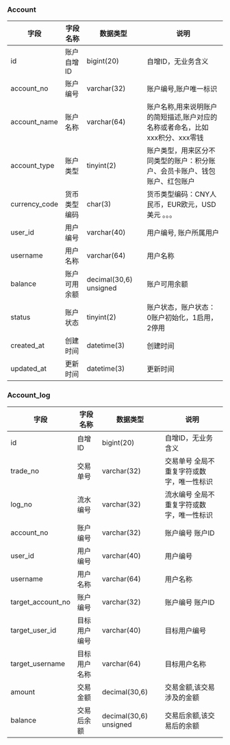 
### Account

| 字段          | 字段名称     | 数据类型 | 说明                                                         |
| ------------- | ------------------------------------------------------------ | ---------------------- | ------------------------------------------------------------ |
| id            | 账户自增ID                                                   | bigint(20)             | 自增ID，无业务含义                                               |
| account_no    | 账户编号                                        | varchar(32)            | 账户编号,账户唯一标识                                        |
| account_name  | 账户名称 | varchar(64)            | 账户名称,用来说明账户的简短描述,账户对应的名称或者命名，比如xxx积分、xxx零钱 |
| account_type  | 账户类型 | tinyint(2)             | 账户类型，用来区分不同类型的账户：积分账户、会员卡账户、钱包账户、红包账户 |
| currency_code | 货币类型编码             | char(3)                | 货币类型编码：CNY人民币，EUR欧元，USD美元 。。。             |
| user_id       | 用户编号                                       | varchar(40)            | 用户编号, 账户所属用户                                       |
| username      | 用户名称                                                     | varchar(64)            | 用户名称                                                     |
| balance       | 账户可用余额                                                 | decimal(30,6) unsigned | 账户可用余额                                                 |
| status        | 账户状态                | tinyint(2)             | 账户状态，账户状态：0账户初始化，1启用，2停用                |
| created_at    | 创建时间                                                     | datetime(3)            | 创建时间                                                     |
| updated_at    | 更新时间                                                     | datetime(3)            | 更新时间                                                     |

### Account_log

| 字段          | 字段名称     | 数据类型 | 说明                                                         |
| ------------- | ------------------------------------------------------------ | ---------------------- | ------------------------------------------------------------ |
| id                | 自增ID | bigint(20)             | 自增ID，无业务含义 |
| trade_no          | 交易单号   | varchar(32)            | 交易单号 全局不重复字符或数字，唯一性标识 |
| log_no            | 流水编号  | varchar(32)            | 流水编号 全局不重复字符或数字，唯一性标识 |
| account_no        | 账户编号                            | varchar(32)            | 账户编号 账户ID                           |
| user_id           | 用户编号                                  | varchar(40)            | 用户编号                                  |
| username          | 用户名称                                  | varchar(64)            | 用户名称                                  |
| target_account_no | 账户编号                           | varchar(32)            | 账户编号 账户ID                           |
| target_user_id    | 目标用户编号                              | varchar(40)            | 目标用户编号                              |
| target_username   | 目标用户名称                              | varchar(64)            | 目标用户名称                              |
| amount            | 交易金额                  | decimal(30,6)          | 交易金额,该交易涉及的金额                 |
| balance           | 交易后余额                  | decimal(30,6) unsigned | 交易后余额,该交易后的余额                 |